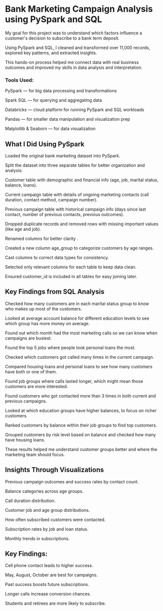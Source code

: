 # Bank Marketing Campaign Analysis using PySpark and SQL 

My goal for this project was to understand which factors influence a customer's decision to subscribe to a bank term deposit.

Using PySpark and SQL, I cleaned and transformed over 11,000 records, explored key patterns, and extracted insights. 

This hands-on process helped me connect data with real business outcomes and improved my skills in data analysis and interpretation.

### Tools Used:

PySpark — for big data processing and transformations

Spark SQL — for querying and aggregating data

Databricks — cloud platform for running PySpark and SQL workloads

Pandas — for smaller data manipulation and visualization prep

Matplotlib & Seaborn — for data visualization

 ## What I Did Using PySpark

Loaded the original bank marketing dataset into PySpark.

Split the dataset into three separate tables for better organization and analysis:

Customer table with demographic and financial info (age, job, marital status, balance, loans).

Current campaign table with details of ongoing marketing contacts (call duration, contact method, campaign number).

Previous campaign table with historical campaign info (days since last contact, number of previous contacts, previous outcomes).

Dropped duplicate records and removed rows with missing important values (like age and job).

Renamed columns for better clarity .

Created a new column age_group to categorize customers by age ranges.

Cast columns to correct data types for consistency.

Selected only relevant columns for each table to keep data clean.

Ensured customer_id is included in all tables for easy joining later.

## Key Findings from SQL Analysis

Checked how many customers are in each marital status group to know who makes up most of the customers.

Looked at average account balance for different education levels to see which group has more money on average.

Found out which month had the most marketing calls so we can know when campaigns are busiest.

Found the top 5 jobs where people took personal loans the most.

Checked which customers got called many times in the current campaign.

Compared housing loans and personal loans to see how many customers have both or one of them.

Found job groups where calls lasted longer, which might mean those customers are more interested.

Found customers who got contacted more than 3 times in both current and previous campaigns.

Looked at which education groups have higher balances, to focus on richer customers.

Ranked customers by balance within their job groups to find top customers.

Grouped customers by risk level based on balance and checked how many have housing loans.

These results helped me understand customer groups better and where the marketing team should focus.

## Insights Through Visualizations

Previous campaign outcomes and success rates by contact count.

Balance categories across age groups.

Call duration distribution.

Customer job and age group distributions.

How often subscribed customers were contacted.

Subscription rates by job and loan status.

Monthly trends in subscriptions.

## Key Findings:

Cell phone contact leads to higher success.

May, August, October are best for campaigns.

Past success boosts future subscriptions.

Longer calls increase conversion chances.

Students and retirees are more likely to subscribe.



